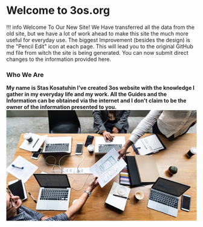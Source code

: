 # Welcome to 3os.org

!!! info
    Welcome To Our New Site!
    We Have transferred all the data from the old site, but we have a lot of work ahead to make this site the much more useful for everyday use. 
    The biggest Improvement (besides the design) is the "Pencil Edit" icon at each page. This will lead you to the original GitHub md file from witch the site is being generated. 
    You can now submit direct changes to the information provided here.
    

### Who We Are

**My name is Stas Kosatuhin I’ve created 3os website with the knowledge I gather in my everyday life and my work. All the Guides and the Information can be obtained via the internet and I don't claim to be the owner of the information presented to you.**
![](images/desk.jpg)



